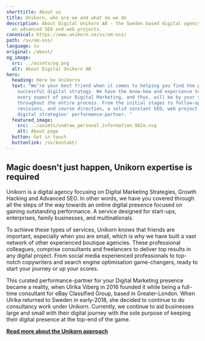 ```yaml
---
shorttitle: About us
title: Unikorn, who are we and what do we do
description: About Digital Unikorn AB - the Sweden based digital agency focusing
  on advanced SEO and web projects.
canonical: https://www.unikorn.se/sv/om-oss/
path: /sv/om-oss/
language: sv
original: /about/
og_image:
  src: ../assets/og.png
  alt: About Digital Unikorn AB
hero:
  heading: Here be Unikorns
  text: "We’re your best friend when it comes to helping you find the path to a
    successful digital strategy. We have the know-how and experience to handle
    every aspect of your Digital Marketing, and thus, will be by your side
    throughout the entire process. From the initial stages to follow-ups,
    revisions, and course direction, a solid constant SEO, web project and
    digital strategies' performance-partner. "
  featured_image:
    src: ../assets/undraw_personal_information_962o.svg
    alt: About page
  button: Get in touch
  buttonlink: /sv/kontakt/
---
```

## Magic doesn't just happen, Unikorn expertise is required

Unikorn is a digital agency focusing on Digital Marketing Strategies, Growth Hacking and Advanced SEO. In other words, we have you covered through all the steps of the way towards an online digital presence focused on gaining outstanding performance. A service designed for start-ups, enterprises, family businesses, and multinationals.

To achieve these types of services, Unikorn knows that friends are important, especially when you are small, which is why we have built a vast network of other experienced boutique agencies. These professional colleagues, comprise consultants and freelancers to deliver top results in any digital project. From social media experienced professionals to top-notch copywriters and search engine optimisation game-changers, ready to start your journey or up your scores.

This curated performance-partner for your Digital Marketing presence became a reality, when Ulrika Viberg in 2016 founded it while being a full-time consultant for eBay Classified Group, based in Greater-London. When Ulrika returned to Sweden in early-2018, she decided to continue to do consultancy work under Unikorn. Currently, we continue to aid businesses large and small with their digital journey with the sole purpose of keeping their digital presence at the top-end of the game.

**[Read more about the Unikorn approach](https://www.unikorn.se/sv/om-oss/varat-arbetssatt/)**